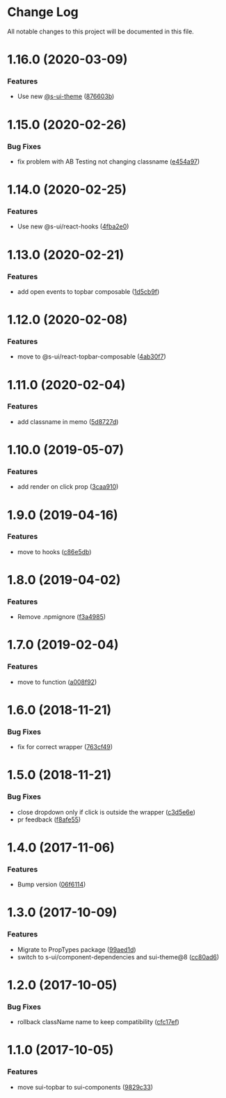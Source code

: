 # Change Log

All notable changes to this project will be documented in this file.

# 1.16.0 (2020-03-09)


### Features

* Use new [@s-ui-theme](https://github.com/s-ui-theme) ([876603b](https://github.com/SUI-Components/schibsted-spain-components/commit/876603b65d30dfda04bdadad9796ae76738e5d43))



# 1.15.0 (2020-02-26)


### Bug Fixes

* fix problem with AB Testing not changing classname ([e454a97](https://github.com/SUI-Components/schibsted-spain-components/commit/e454a97650580ec4d0e0daa2cb6c68c96e85c400))



# 1.14.0 (2020-02-25)


### Features

* Use new @s-ui/react-hooks ([4fba2e0](https://github.com/SUI-Components/schibsted-spain-components/commit/4fba2e0e9f0ae9f89c3d6ac2bd0d1b3b742d29aa))



# 1.13.0 (2020-02-21)


### Features

* add open events to topbar composable ([1d5cb9f](https://github.com/SUI-Components/schibsted-spain-components/commit/1d5cb9ff3fdfe6644c87dbe5c656a6e2f78ea789))



# 1.12.0 (2020-02-08)


### Features

* move to @s-ui/react-topbar-composable ([4ab30f7](https://github.com/SUI-Components/schibsted-spain-components/commit/4ab30f7a6f9585c4ded289bccd521d01f659a0c8))



# 1.11.0 (2020-02-04)


### Features

* add classname in memo ([5d8727d](https://github.com/SUI-Components/schibsted-spain-components/commit/5d8727df912e15000240c26abdd8c2497e2b2ab1))



# 1.10.0 (2019-05-07)


### Features

* add render on click prop ([3caa910](https://github.com/SUI-Components/schibsted-spain-components/commit/3caa9106a1cabb88b8849f7f4a39aaf7c6d81d74))



# 1.9.0 (2019-04-16)


### Features

* move to hooks ([c86e5db](https://github.com/SUI-Components/schibsted-spain-components/commit/c86e5db6df187f99178520cfc25ea410d750671b))



# 1.8.0 (2019-04-02)


### Features

* Remove .npmignore ([f3a4985](https://github.com/SUI-Components/schibsted-spain-components/commit/f3a49858a7936f2ed6ef697372d38ce412bba2f3))



# 1.7.0 (2019-02-04)


### Features

* move to function ([a008f92](https://github.com/SUI-Components/schibsted-spain-components/commit/a008f92fcba69a8771612236a95b1e2df18aa496))



# 1.6.0 (2018-11-21)


### Bug Fixes

* fix for correct wrapper ([763cf49](https://github.com/SUI-Components/schibsted-spain-components/commit/763cf4992e45fa83ea9f7de061bed6b4f1ed574a))



# 1.5.0 (2018-11-21)


### Bug Fixes

* close dropdown only if click is outside the wrapper ([c3d5e6e](https://github.com/SUI-Components/schibsted-spain-components/commit/c3d5e6e709897df7b1a6fc123035628b1d348cab))
* pr feedback ([f8afe55](https://github.com/SUI-Components/schibsted-spain-components/commit/f8afe55a227406f04ad40e42e7dfd3227a52e5f7))



# 1.4.0 (2017-11-06)


### Features

* Bump version ([06f6114](https://github.com/SUI-Components/schibsted-spain-components/commit/06f6114a784ab9a4d2c5cf86b0cb26c8490dcd48))



# 1.3.0 (2017-10-09)


### Features

* Migrate to PropTypes package ([99aed1d](https://github.com/SUI-Components/schibsted-spain-components/commit/99aed1dad0b0b9c7da06e87254daf9bf80538a02))
* switch to s-ui/component-dependencies and sui-theme@8 ([cc80ad6](https://github.com/SUI-Components/schibsted-spain-components/commit/cc80ad62de832cfc03c448b38a3899ae5d282c5d))



# 1.2.0 (2017-10-05)


### Bug Fixes

* rollback className name to keep compatibility ([cfc17ef](https://github.com/SUI-Components/schibsted-spain-components/commit/cfc17ef712db9678db8be11a0ada293b1c565a39))



# 1.1.0 (2017-10-05)


### Features

* move sui-topbar to sui-components ([9829c33](https://github.com/SUI-Components/schibsted-spain-components/commit/9829c33b4a88d42ef6d9f7946ea28d6772051395))



